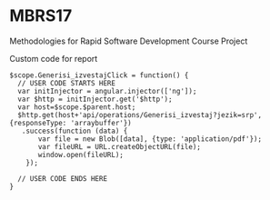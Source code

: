 # MBRS17
Methodologies for Rapid Software Development Course Project

Custom code for report
```
$scope.Generisi_izvestajClick = function() {
  // USER CODE STARTS HERE
  var initInjector = angular.injector(['ng']);
  var $http = initInjector.get('$http');
  var host=$scope.$parent.host;
  $http.get(host+'api/operations/Generisi_izvestaj?jezik=srp', {responseType: 'arraybuffer'})
   .success(function (data) {
       var file = new Blob([data], {type: 'application/pdf'});
       var fileURL = URL.createObjectURL(file);
       window.open(fileURL);
    });

  // USER CODE ENDS HERE
}
```
